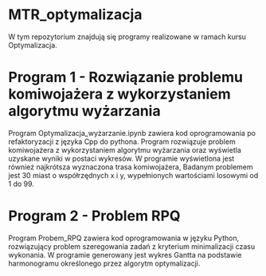 # MTR_optymalizacja

W tym repozytorium znajdują się programy realizowane w ramach kursu Optymalizacja.

# Program 1 - Rozwiązanie problemu komiwojażera z wykorzystaniem algorytmu wyżarzania

Program Optymalizacja_wyżarzanie.ipynb zawiera kod oprogramowania po refaktoryzacji z języka Cpp do pythona. Program rozwiązuje problem komiwojażera z wykorzystaniem algorytmu wyżarzania oraz wyświetla uzyskane wyniki w postaci wykresów. W programie wyświetlona jest również najkrótsza wyznaczona trasa komiwojażera, Badanym problemem jest 30 miast o współrzędnych x i y, wypełnionych wartościami losowymi od 1 do 99.

# Program 2 - Problem RPQ

Program Probem_RPQ zawiera kod oprogramowania w języku Python, rozwiązujący problem szeregowania zadań z kryterium minimalizacji czasu wykonania. W programie generowany jest wykres Gantta na podstawie harmonogramu określonego przez algorytm optymalizacji.
